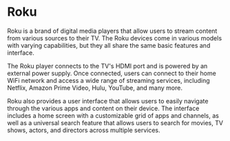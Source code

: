 # Roku

Roku is a brand of digital media players that allow users to stream content from various sources to their TV. The Roku devices come in various models with varying capabilities, but they all share the same basic features and interface.

The Roku player connects to the TV's HDMI port and is powered by an external power supply. Once connected, users can connect to their home WiFi network and access a wide range of streaming services, including Netflix, Amazon Prime Video, Hulu, YouTube, and many more.

Roku also provides a user interface that allows users to easily navigate through the various apps and content on their device. The interface includes a home screen with a customizable grid of apps and channels, as well as a universal search feature that allows users to search for movies, TV shows, actors, and directors across multiple services.
